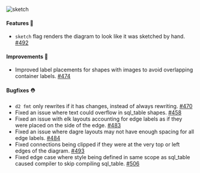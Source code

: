 ![sketch](https://user-images.githubusercontent.com/3120367/209235066-d8ad6b3c-d19b-491d-b014-407f3c47407f.png)


#### Features 🚀

- `sketch` flag renders the diagram to look like it was sketched by hand. [#492](https://github.com/terrastruct/d2/pull/492)

#### Improvements 🧹

- Improved label placements for shapes with images to avoid overlapping container labels. [#474](https://github.com/terrastruct/d2/pull/474)

#### Bugfixes ⛑️

- `d2 fmt` only rewrites if it has changes, instead of always rewriting. [#470](https://github.com/terrastruct/d2/pull/470)
- Fixed an issue where text could overflow in sql_table shapes. [#458](https://github.com/terrastruct/d2/pull/458)
- Fixed an issue with elk layouts accounting for edge labels as if they were placed on the side of the edge. [#483](https://github.com/terrastruct/d2/pull/483)
- Fixed an issue where dagre layouts may not have enough spacing for all edge labels. [#484](https://github.com/terrastruct/d2/pull/484)
- Fixed connections being clipped if they were at the very top or left edges of the diagram. [#493](https://github.com/terrastruct/d2/pull/493)
- Fixed edge case where style being defined in same scope as sql_table caused compiler to skip compiling sql_table. [#506](https://github.com/terrastruct/d2/issues/506)
